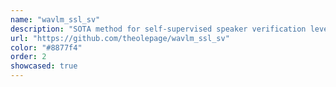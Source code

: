 ```yaml
---
name: "wavlm_ssl_sv"
description: "SOTA method for self-supervised speaker verification leveraging a large-scale pretrained ASR model."
url: "https://github.com/theolepage/wavlm_ssl_sv"
color: "#8877f4"
order: 2
showcased: true
---
```

